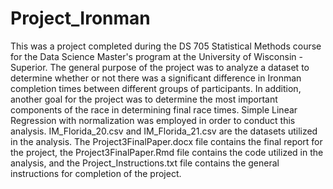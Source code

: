 # Project_Ironman

This was a project completed during the DS 705 Statistical Methods course for the Data Science Master's program at the University of Wisconsin - Superior. The general purpose of the project was to analyze a dataset to determine whether or not there was a significant difference in Ironman completion times between different groups of participants. In addition, another goal for the project was to determine the most important components of the race in determining final race times. Simple Linear Regression with normalization was employed in order to conduct this analysis. IM_Florida_20.csv and IM_Florida_21.csv are the datasets utilized in the analysis. The Project3FinalPaper.docx file contains the final report for the project, the Project3FinalPaper.Rmd file contains the code utilized in the analysis, and the Project_Instructions.txt file contains the general instructions for completion of the project.
